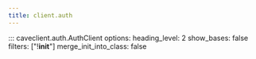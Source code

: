 ```yaml
---
title: client.auth
---
```


::: caveclient.auth.AuthClient
    options:
        heading_level: 2
        show_bases: false
        filters: ["!__init__"]
        merge_init_into_class: false
